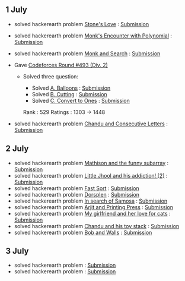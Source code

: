 
## 1 July

* solved hackerearth problem [Stone's Love](https://www.hackerearth.com/practice/algorithms/searching/binary-search/practice-problems/algorithm/stones-love/) : [Submission](https://www.hackerearth.com/practice/algorithms/searching/binary-search/practice-problems/algorithm/stones-love/)
* solved hackerearth problem [Monk's Encounter with Polynomial](https://www.hackerearth.com/practice/algorithms/searching/binary-search/practice-problems/algorithm/monks-encounter-with-polynomial/) : [Submission](https://www.hackerearth.com/submission/17936437/)
* solved hackerearth problem [Monk and Search](https://www.hackerearth.com/practice/algorithms/searching/binary-search/practice-problems/algorithm/monk-and-search-2/) : [Submission](https://www.hackerearth.com/submission/17938036/)

* Gave [Codeforces Round #493 (Div. 2)](http://codeforces.com/contest/998)
  * Solved three question:
    * Solved [A. Balloons](http://codeforces.com/contest/998/problem/A) : [Submission](dikshu11.github.io/codeforces/998A.cpp)
    * Solved [B. Cutting](http://codeforces.com/contest/998/problem/B) : [Submission](dikshu11.github.io/codeforces/998B.cpp)
    * Solved [C. Convert to Ones](http://codeforces.com/contest/998/problem/C) : [Submission](dikshu11.github.io/codeforces/998C.cpp)
    
    Rank : 529 Ratings : 1303 → 1448
    
* solved hackerearth problem [Chandu and Consecutive Letters](https://www.hackerearth.com/practice/algorithms/greedy/basics-of-greedy-algorithms/practice-problems/algorithm/chandu-and-consecutive-letters/) : [Submission](https://www.hackerearth.com/submission/17952806/)

## 2 July

* solved hackerearth problem [Mathison and the funny subarray](https://www.hackerearth.com/practice/algorithms/greedy/basics-of-greedy-algorithms/practice-problems/algorithm/mathison-and-the-funny-substring-b3f58587/) : [Submission](https://www.hackerearth.com/submission/17963617/)
* solved hackerearth problem [Little Jhool and his addiction! [2]](https://www.hackerearth.com/practice/algorithms/greedy/basics-of-greedy-algorithms/practice-problems/algorithm/little-jhool-and-his-addiction-2-4/) : [Submission](https://www.hackerearth.com/submission/17964135/)
* solved hackerearth problem [Fast Sort](https://www.hackerearth.com/practice/algorithms/greedy/basics-of-greedy-algorithms/practice-problems/algorithm/fast-sort-1/) : [Submission](https://www.hackerearth.com/submission/17970109/)
* solved hackerearth problem [Dorsplen](https://www.hackerearth.com/practice/algorithms/greedy/basics-of-greedy-algorithms/practice-problems/algorithm/dorsplen/)  : [Submission](https://www.hackerearth.com/submission/17970276/)
* solved hackerearth problem [In search of Samosa](https://www.hackerearth.com/practice/algorithms/greedy/basics-of-greedy-algorithms/practice-problems/algorithm/in-search-of-samosa-pledge-easy-3/) : [Submission](https://www.hackerearth.com/submission/17971705/)
* solved hackerearth problem [Arjit and Printing Press](https://www.hackerearth.com/practice/algorithms/greedy/basics-of-greedy-algorithms/practice-problems/algorithm/arjit-and-printing-press/) : [Submission](https://www.hackerearth.com/submission/17972168/)
* solved hackerearth problem [My girlfriend and her love for cats](https://www.hackerearth.com/practice/algorithms/greedy/basics-of-greedy-algorithms/practice-problems/algorithm/my-girlfriend-and-her-love-for-cats-1/) : [Submission](https://www.hackerearth.com/submission/17972284/)
* solved hackerearth problem [Chandu and his toy stack](https://www.hackerearth.com/practice/algorithms/greedy/basics-of-greedy-algorithms/practice-problems/algorithm/chandu-and-his-toy-stack/) : [Submission](https://www.hackerearth.com/submission/17972703/)
* solved hackerearth problem [Bob and Walls](https://www.hackerearth.com/practice/algorithms/greedy/basics-of-greedy-algorithms/practice-problems/algorithm/bob-and-walls/) : [Submission](https://www.hackerearth.com/submission/17974093/)

## 3 July

 
* solved hackerearth problem []() : [Submission]()
* solved hackerearth problem []() : [Submission]()
